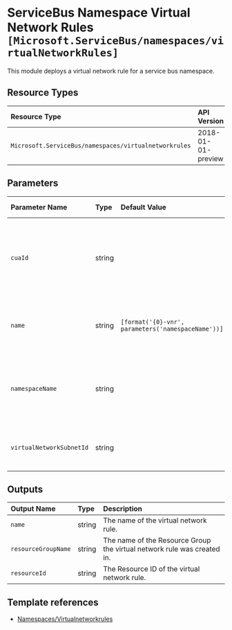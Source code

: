 # ServiceBus Namespace Virtual Network Rules `[Microsoft.ServiceBus/namespaces/virtualNetworkRules]`

This module deploys a virtual network rule for a service bus namespace.

## Resource Types

| Resource Type | API Version |
| :-- | :-- |
| `Microsoft.ServiceBus/namespaces/virtualnetworkrules` | 2018-01-01-preview |

## Parameters

| Parameter Name | Type | Default Value | Possible Values | Description |
| :-- | :-- | :-- | :-- | :-- |
| `cuaId` | string |  |  | Optional. Customer Usage Attribution ID (GUID). This GUID must be previously registered |
| `name` | string | `[format('{0}-vnr', parameters('namespaceName'))]` |  | Optional. The name of the virtual network rule |
| `namespaceName` | string |  |  | Required. Name of the parent Service Bus Namespace for the Service Bus Queue. |
| `virtualNetworkSubnetId` | string |  |  | Required. Resource ID of Virtual Network Subnet |

## Outputs

| Output Name | Type | Description |
| :-- | :-- | :-- |
| `name` | string | The name of the virtual network rule. |
| `resourceGroupName` | string | The name of the Resource Group the virtual network rule was created in. |
| `resourceId` | string | The Resource ID of the virtual network rule. |

## Template references

- [Namespaces/Virtualnetworkrules](https://docs.microsoft.com/en-us/azure/templates/Microsoft.ServiceBus/2018-01-01-preview/namespaces/virtualnetworkrules)
